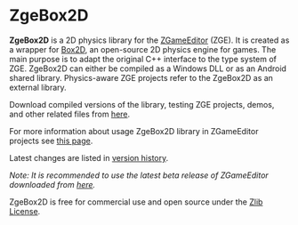 # ZgeBox2D

**ZgeBox2D** is a 2D physics library for the [ZGameEditor](http://www.zgameeditor.org) (ZGE). It is created as a wrapper for [Box2D](http://box2d.org), an open-source 2D physics engine for games. The main purpose is to adapt the original C++ interface to the type system of ZGE. ZgeBox2D can either be compiled as a Windows DLL or as an Android shared library. Physics-aware ZGE projects refer to the ZgeBox2D as an external library.

Download compiled versions of the library, testing ZGE projects, demos, and other related files from [here](http://googledrive.com/host/0BxwfQ8la88oueHUzRDlDTUhNU00/).

For more information about usage ZgeBox2D library in ZGameEditor projects see [this page](../../wiki/How-to-Use).

Latest changes are listed in [version history](../../wiki/Version-History).

_Note: It is recommended to use the latest beta release of ZGameEditor downloaded from [here](http://www.emix8.org/forum/viewforum.php?f=2)._

ZgeBox2D is free for commercial use and open source under the [Zlib License](http://opensource.org/licenses/Zlib).
